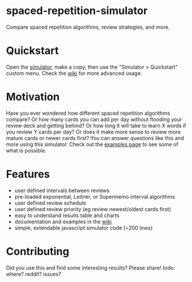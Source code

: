 # spaced-repetition-simulator
Compare spaced repetition algorithms, review strategies, and more.


# Quickstart
Open the [simulator](https://docs.google.com/spreadsheets/d/11Lb92PFBh7iN4AtZ4VaTBMmfHZvUEjOv2XMXuiNkCcQ/edit#gid=0), make a copy, then use the "Simulator > Quickstart" custom menu. Check the [wiki](https://github.com/joshm21/spaced-repetition-simulator/wiki) for more advanced usage.


# Motivation
Have you ever wondered how different spaced repetition algorithms compare? Or how many cards you can add per day without flooding your review deck and getting behind? Or how long it will take to learn X words if you review Y cards per day? Or does it make more sense to review more mature cards or newer cards first? You can answer questions like this and more using this simulator. Check out the [examples page](https://github.com/joshm21/spaced-repetition-simulator/wiki/Examples) to see some of what is possible.


# Features
* user defined intervals between reviews
* pre-loaded exponential, Leitner, or Supermemo interval algorithms
* user defined review schedule
* user defined review priority (eg review newest/oldest cards first)
* easy to understand results table and charts
* documentation and examples in the [wiki](https://github.com/joshm21/spaced-repetition-simulator/wiki)
* simple, extendable javascript simulator code (~200 lines)


# Contributing
Did you use this and find some interesting results? Please share! todo: where? reddit? issues?  
